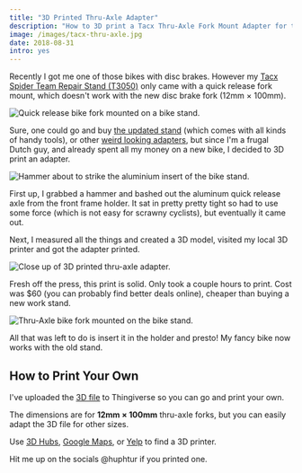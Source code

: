 ```yaml
---
title: "3D Printed Thru-Axle Adapter"
description: "How to 3D print a Tacx Thru-Axle Fork Mount Adapter for the Tacx Spider Team Repair Stand (T3050)."
image: /images/tacx-thru-axle.jpg
date: 2018-08-31
intro: yes
---
```

Recently I got me one of those bikes with disc brakes. However my [Tacx Spider Team Repair Stand (T3050)](https://amzn.to/2LH6C1W) only came with a quick release fork mount, which doesn't work with the new disc brake fork (12mm × 100mm).

![Quick release bike fork mounted on a bike stand.](/images/tacx-quick-release.jpg)

Sure, one could go and buy [the updated stand](https://amzn.to/2C3DpyT) (which comes with all kinds of handy tools), or other [weird looking adapters](https://amzn.to/2PObnu9), but since I'm a frugal Dutch guy, and already spent all my money on a new bike, I decided to 3D print an adapter. 

![Hammer about to strike the aluminium insert of the bike stand.](/images/tacx-hammer.jpg)

First up, I grabbed a hammer and bashed out the aluminum quick release axle from the front frame holder. It sat in pretty pretty tight so had to use some force (which is not easy for scrawny cyclists), but eventually it came out.

Next, I measured all the things and created a 3D model, visited my local 3D printer and got the adapter printed. 

![Close up of 3D printed thru-axle adapter.](/images/tacx-3d-fork-adapter.jpg)

Fresh off the press, this print is solid. Only took a couple hours to print. Cost was $60 (you can probably find better deals online), cheaper than buying a new work stand.

![Thru-Axle bike fork mounted on the bike stand.](/images/tacx-thru-axle.jpg)

All that was left to do is insert it in the holder and presto! My fancy bike now works with the old stand.

## How to Print Your Own 

I've uploaded the [3D file](https://www.thingiverse.com/thing:3076948) to Thingiverse so you can go and print your own. 

The dimensions are for **12mm × 100mm** thru-axle forks, but you can easily adapt the 3D file for other sizes. 

Use [3D Hubs](https://www.3dhubs.com/), [Google Maps](https://www.google.com/maps/search/3D+Printing/), or [Yelp](https://www.yelp.com/search?cflt=3dprinting) to find a 3D printer.

Hit me up on the socials @huphtur if you printed one.
